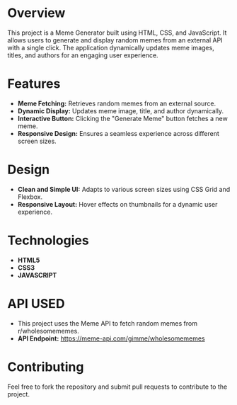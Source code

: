 # Overview
 
This project is a Meme Generator built using HTML, CSS, and JavaScript. It allows users to generate and display random memes from an external API with a single click. The application dynamically updates meme images, titles, and authors for an engaging user experience.
 
 # Features
 
 - **Meme Fetching:** Retrieves random memes from an external source.
 - **Dynamic Display:** Updates meme image, title, and author dynamically.
 - **Interactive Button:** Clicking the "Generate Meme" button fetches a new meme.
 - **Responsive Design:** Ensures a seamless experience across different screen sizes.
 
 # Design
 
 - **Clean and Simple UI:** Adapts to various screen sizes using CSS Grid and Flexbox.
 - **Responsive Layout:** Hover effects on thumbnails for a dynamic user experience.
 
 # Technologies
 
 - **HTML5**
 - **CSS3**
 - **JAVASCRIPT**

 # API USED

 - This project uses the Meme API to fetch random memes from r/wholesomememes.
 - **API Endpoint:** https://meme-api.com/gimme/wholesomememes
 
 # Contributing
 
 Feel free to fork the repository and submit pull requests to contribute to the project.
